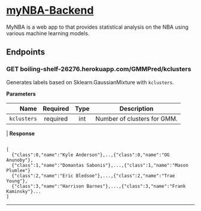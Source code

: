 # [myNBA-Backend](https://boiling-shelf-26276.herokuapp.com)

MyNBA is a web app to that provides statistical analysis on the NBA using various machine learning models.

## Endpoints


### GET boiling-shelf-26276.herokuapp.com/GMMPred/kclusters
Generates labels based on Sklearn.GaussianMixture with `kclusters`.

**Parameters**

|          Name | Required |  Type   | Description                                                                                                                                                           |
| -------------:|:--------:|:-------:| --------------------------------------------------------------------------------------------------------------------------------------------------------------------- |
|     `kclusters` | required | int  | Number of clusters for GMM.     
| 
**Response**

```

[
  {"class":0,"name":"Kyle Anderson"},..,{"class":0,"name":"OG Anunoby"},
  {"class":1,"name":"Domantas Sabonis"},...,{"class":1,"name":"Mason Plumlee"}
  {"class":2,"name":"Eric Bledsoe"},...,{"class":2,"name":"Trae Young"},
  {"class":3,"name":"Harrison Barnes"},...,{"class":3,"name":"Frank Kaminsky"}...
]
```
___


